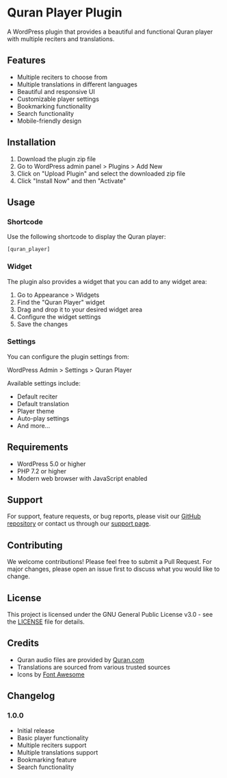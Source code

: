 # Quran Player Plugin

A WordPress plugin that provides a beautiful and functional Quran player with multiple reciters and translations.

## Features

- Multiple reciters to choose from
- Multiple translations in different languages
- Beautiful and responsive UI
- Customizable player settings
- Bookmarking functionality
- Search functionality
- Mobile-friendly design

## Installation

1. Download the plugin zip file
2. Go to WordPress admin panel > Plugins > Add New
3. Click on "Upload Plugin" and select the downloaded zip file
4. Click "Install Now" and then "Activate"

## Usage

### Shortcode

Use the following shortcode to display the Quran player:

```
[quran_player]
```

### Widget

The plugin also provides a widget that you can add to any widget area:

1. Go to Appearance > Widgets
2. Find the "Quran Player" widget
3. Drag and drop it to your desired widget area
4. Configure the widget settings
5. Save the changes

### Settings

You can configure the plugin settings from:

WordPress Admin > Settings > Quran Player

Available settings include:
- Default reciter
- Default translation
- Player theme
- Auto-play settings
- And more...

## Requirements

- WordPress 5.0 or higher
- PHP 7.2 or higher
- Modern web browser with JavaScript enabled

## Support

For support, feature requests, or bug reports, please visit our [GitHub repository](https://github.com/yourusername/quran-player) or contact us through our [support page](https://yourwebsite.com/support).

## Contributing

We welcome contributions! Please feel free to submit a Pull Request. For major changes, please open an issue first to discuss what you would like to change.

## License

This project is licensed under the GNU General Public License v3.0 - see the [LICENSE](LICENSE) file for details.

## Credits

- Quran audio files are provided by [Quran.com](https://quran.com)
- Translations are sourced from various trusted sources
- Icons by [Font Awesome](https://fontawesome.com)

## Changelog

### 1.0.0
- Initial release
- Basic player functionality
- Multiple reciters support
- Multiple translations support
- Bookmarking feature
- Search functionality 